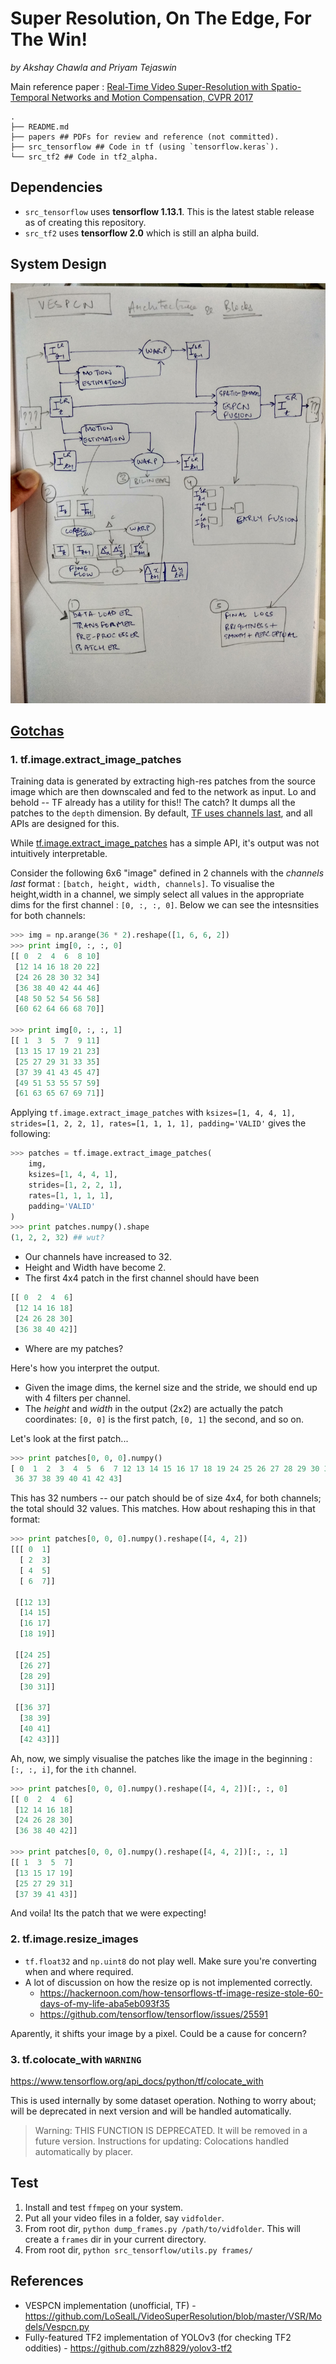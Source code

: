 # Super Resolution, On The Edge, For The Win!
*by Akshay Chawla and Priyam Tejaswin*

Main reference paper : [Real-Time Video Super-Resolution with Spatio-Temporal Networks and Motion Compensation, CVPR 2017](http://openaccess.thecvf.com/content_cvpr_2017/papers/Caballero_Real-Time_Video_Super-Resolution_CVPR_2017_paper.pdf)
```
.
├── README.md
├── papers ## PDFs for review and reference (not committed).
├── src_tensorflow ## Code in tf (using `tensorflow.keras`). 
└── src_tf2 ## Code in tf2_alpha.
```

## Dependencies
- `src_tensorflow` uses **tensorflow 1.13.1**. This is the latest stable release as of creating this repository.
- `src_tf2` uses **tensorflow 2.0** which is still an alpha build.

## System Design
![](system_blocks.jpg)

## [Gotchas](https://en.wikipedia.org/wiki/Gotcha_(programming))
### 1. tf.image.extract_image_patches
Training data is generated by extracting high-res patches from the source image which are then downscaled and fed to the network as input.
Lo and behold -- TF already has a utility for this!! 
The catch? It dumps all the patches to the `depth` dimension.
By default, [TF uses channels last](https://www.tensorflow.org/guide/performance/overview#data_formats), and all APIs are designed for this.

While [tf.image.extract_image_patches](https://www.tensorflow.org/api_docs/python/tf/image/extract_image_patches) has a simple API, it's output was not intuitively interpretable.

Consider the following 6x6 "image" defined in 2 channels with the *channels last* format : `[batch, height, width, channels]`. 
To visualise the height,width in a channel, we simply select all values in the appropriate dims for the first channel : `[0, :, :, 0]`. 
Below we can see the intesnsities for both channels:
```python
>>> img = np.arange(36 * 2).reshape([1, 6, 6, 2])
>>> print img[0, :, :, 0]
[[ 0  2  4  6  8 10]
 [12 14 16 18 20 22]
 [24 26 28 30 32 34]
 [36 38 40 42 44 46]
 [48 50 52 54 56 58]
 [60 62 64 66 68 70]]
 
>>> print img[0, :, :, 1]
[[ 1  3  5  7  9 11]
 [13 15 17 19 21 23]
 [25 27 29 31 33 35]
 [37 39 41 43 45 47]
 [49 51 53 55 57 59]
 [61 63 65 67 69 71]]
```

Applying `tf.image.extract_image_patches` with `ksizes=[1, 4, 4, 1], strides=[1, 2, 2, 1], rates=[1, 1, 1, 1], padding='VALID'` gives the following:
```python
>>> patches = tf.image.extract_image_patches(
    img, 
    ksizes=[1, 4, 4, 1], 
    strides=[1, 2, 2, 1], 
    rates=[1, 1, 1, 1], 
    padding='VALID'
)
>>> print patches.numpy().shape
(1, 2, 2, 32) ## wut?
```
- Our channels have increased to 32.
- Height and Width have become 2.
- The first 4x4 patch in the first channel should have been
```python
[[ 0  2  4  6]
 [12 14 16 18]
 [24 26 28 30]
 [36 38 40 42]]
```
- Where are my patches?

Here's how you interpret the output.
- Given the image dims, the kernel size and the stride, we should end up with 4 filters per channel.
- The *height* and *width* in the output (2x2) are actually the patch coordinates: `[0, 0]` is the first patch, `[0, 1]` the second, and so on.

Let's look at the first patch...
```python
>>> print patches[0, 0, 0].numpy()
[ 0  1  2  3  4  5  6  7 12 13 14 15 16 17 18 19 24 25 26 27 28 29 30 31
 36 37 38 39 40 41 42 43]
```
This has 32 numbers -- our patch should be of size 4x4, for both channels; the total should 32 values. This matches.
How about reshaping this in that format:
```python
>>> print patches[0, 0, 0].numpy().reshape([4, 4, 2])
[[[ 0  1]
  [ 2  3]
  [ 4  5]
  [ 6  7]]

 [[12 13]
  [14 15]
  [16 17]
  [18 19]]

 [[24 25]
  [26 27]
  [28 29]
  [30 31]]

 [[36 37]
  [38 39]
  [40 41]
  [42 43]]]
```
Ah, now, we simply visualise the patches like the image in the beginning : `[:, :, i]`, for the `ith` channel.
```python
>>> print patches[0, 0, 0].numpy().reshape([4, 4, 2])[:, :, 0]
[[ 0  2  4  6]
 [12 14 16 18]
 [24 26 28 30]
 [36 38 40 42]]
 
>>> print patches[0, 0, 0].numpy().reshape([4, 4, 2])[:, :, 1]
[[ 1  3  5  7]
 [13 15 17 19]
 [25 27 29 31]
 [37 39 41 43]]
```
And voila! Its the patch that we were expecting!

### 2. tf.image.resize_images
- `tf.float32` and `np.uint8` do not play well. Make sure you're converting when and where required.
- A lot of discussion on how the resize op is not implemented correctly.
    - <https://hackernoon.com/how-tensorflows-tf-image-resize-stole-60-days-of-my-life-aba5eb093f35>
    - <https://github.com/tensorflow/tensorflow/issues/25591>

Aparently, it shifts your image by a pixel. Could be a cause for concern?

### 3. tf.colocate_with `WARNING`
<https://www.tensorflow.org/api_docs/python/tf/colocate_with>

This is used internally by some dataset operation.
Nothing to worry about; will be deprecated in next version and will be handled automatically.
> Warning: THIS FUNCTION IS DEPRECATED. It will be removed in a future version. Instructions for updating: Colocations handled automatically by placer.

## Test
1. Install and test `ffmpeg` on your system.
2. Put all your video files in a folder, say `vidfolder`.
3. From root dir, `python dump_frames.py /path/to/vidfolder`. 
This will create a `frames` dir in your current directory.
4. From root dir, `python src_tensorflow/utils.py frames/` 

## References
- VESPCN implementation (unofficial, TF) - <https://github.com/LoSealL/VideoSuperResolution/blob/master/VSR/Models/Vespcn.py>
- Fully-featured TF2 implementation of YOLOv3 (for checking TF2 oddities) - <https://github.com/zzh8829/yolov3-tf2>